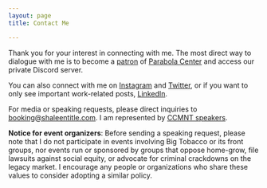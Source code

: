 ```yaml
---
layout: page
title: Contact Me

---
```

Thank you for your interest in connecting with me. The most direct way to dialogue with me is to become a [patron](https://www.patreon.com/parabolacenter) of [Parabola Center](http://www.parabolacenter.com) and access our private Discord server.

You can also connect with me on [Instagram](https://www.instagram.com/shaleentitle/) and [Twitter](https://twitter.com/shaleentitle), or if you want to only see important work-related posts, [LinkedIn](https://www.linkedin.com/in/shaleentitle).

For media or speaking requests, please direct inquiries to booking@shaleentitle.com. I am represented by [CCMNT speakers](https://ccmntspeakers.com/project/shaleen-title/).

**Notice for event organizers**: Before sending a speaking request, please note that I do not participate in events involving Big Tobacco or its front groups, nor events run or sponsored by groups that oppose home-grow, file lawsuits against social equity, or advocate for criminal crackdowns on the legacy market. I encourage any people or organizations who share these values to consider adopting a similar policy.